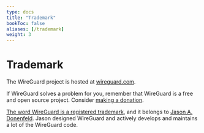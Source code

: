 ```yaml
---
type: docs
title: "Trademark"
bookToc: false
aliases: [/trademark]
weight: 3
---
```


# Trademark

The WireGuard project is hosted at [wireguard.com](https://www.wireguard.com/).

If WireGuard solves a problem for you, remember that WireGuard is a free and open source project.
Consider [making a donation](https://www.wireguard.com/donations/).

[The word WireGuard is a registered trademark](https://www.wireguard.com/trademark-policy/),
and it belongs to [Jason A. Donenfeld](https://www.jasondonenfeld.com/).
Jason designed WireGuard and actively develops and maintains a lot of the WireGuard code.
